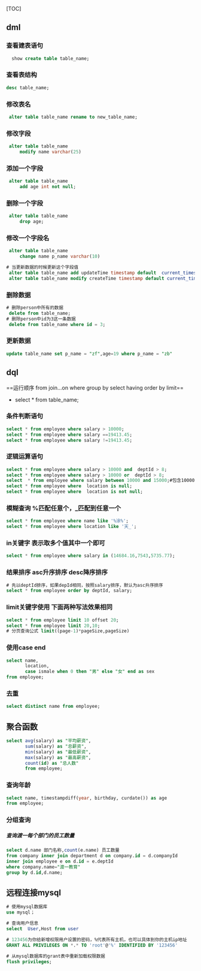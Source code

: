 [TOC]
## dml
###  查看建表语句
```sql
  show create table table_name;
```
### 查看表结构
```sql
desc table_name;
```
###  修改表名
```sql
 alter table table_name rename to new_table_name;
```
### 修改字段
```sql
 alter table table_name
     modify name varchar(25)
```
### 添加一个字段
```sql
 alter table table_name
     add age int not null;
```

### 删除一个字段
```sql
 alter table table_name
     drop age;
```
### 修改一个字段名
```sql
 alter table table_name
     change name p_name varchar(10)
```
```sql
# 当更新数据的时候更新这个字段值
 alter table table_name add updateTime timestamp default  current_timestamp on update current_timestamp;
 alter table table_name modify createTime timestamp default current_timestamp
```


### 删除数据
```sql
# 删除person中所有的数据
 delete from table_name;
# 删除person中id为3这一条数据
 delete from table_name where id = 3;
```

### 更新数据
```sql
update table_name set p_name = "zf",age=19 where p_name = "zb"
```

## dql
==运行顺序 from join...on where group by  select  having order by limit==

- select * from table_name;
### 条件判断语句
```sql
select * from employee where salary > 10000;
select * from employee where salary ==19413.45;
select * from employee where salary !=19413.45;
```


### 逻辑运算语句
```sql
select * from employee where salary > 10000 and  deptId > 8;
select * from employee where salary > 10000 or  deptId > 8;
select  * from employee where salary between 10000 and 15000;#包含10000和15000
select * from employee where  location is null;
select * from employee where  location is not null;
```


### 模糊查询 %匹配任意个，_匹配到任意一个
```sql
select * from employee where name like '%涂%';
select * from employee where location like '天_';
```


### in关键字 表示取多个值其中一个即可
```sql
select * from employee where salary in (14684.16,7543,5735.77);
```
### 结果排序 asc升序排序 desc降序排序
```sql
# 先以deptId排序，如果depId相同，按照salary排序，默认为asc升序排序
select * from employee order by deptId, salary;
```
### limit关键字使用 下面两种写法效果相同
```sql
select * from employee limit 10 offset 20;
select * from employee limit 20,10;
# 分页查询公式 limit((page-1)*pageSize,pageSize)
```

###  使用case end
```sql
select name,
       location,
       case ismale when 0 then "男" else "女" end as sex
from employee;
```


### 去重
```sql
select distinct name from employee;
```

##  聚合函数
```sql
select avg(salary) as "平均薪资",
	   sum(salary) as "总薪资",
       min(salary) as "最低薪资",
       max(salary) as "最高薪资",
       count(id) as "总人数" 
       from employee;
```

### 查询年龄
```sql
select name, timestampdiff(year, birthday, curdate()) as age
from employee;
```

### 分组查询
##### 查询渡一每个部门的员工数量
```sql
select d.name 部门名称,count(e.name) 员工数量
from company inner join department d on company.id = d.companyId
inner join employee e on d.id = e.deptId
where company.name="渡一教育"
group by d.id,d.name;
```
## 远程连接mysql
```sql
# 使用mysql数据库
use mysql；

# 查询用户信息
select  User,Host from user

# 123456为你给新增权限用户设置的密码，%代表所有主机，也可以具体到你的主机ip地址
GRANT ALL PRIVILEGES ON *.* TO 'root'@'%' IDENTIFIED BY '123456'  

# 从mysql数据库的grant表中重新加载权限数据
flush privileges; 
```

